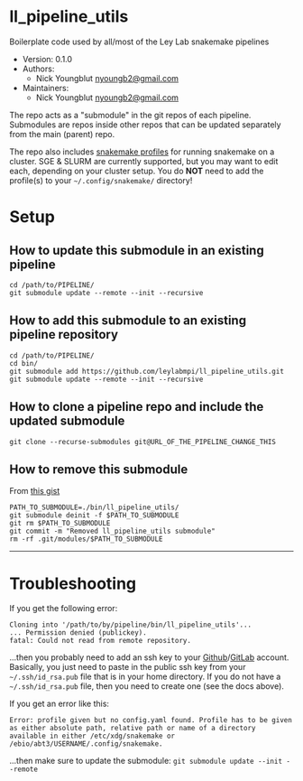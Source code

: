ll_pipeline_utils
=================

Boilerplate code used by all/most of the Ley Lab snakemake pipelines

* Version: 0.1.0
* Authors:
  * Nick Youngblut <nyoungb2@gmail.com>
* Maintainers:
  * Nick Youngblut <nyoungb2@gmail.com>

The repo acts as a "submodule" in the git repos of each pipeline.
Submodules are repos inside other repos that can be updated separately
from the main (parent) repo.

The repo also includes [snakemake profiles](https://github.com/Snakemake-Profiles)
for running snakemake on a cluster.  SGE & SLURM are currently supported, but
you may want to edit each, depending on your cluster setup. You do **NOT**
need to add the profile(s) to your `~/.config/snakemake/` directory! 

# Setup

## How to update this submodule in an existing pipeline

```
cd /path/to/PIPELINE/
git submodule update --remote --init --recursive
```

## How to add this submodule to an existing pipeline repository

```
cd /path/to/PIPELINE/
cd bin/
git submodule add https://github.com/leylabmpi/ll_pipeline_utils.git
git submodule update --remote --init --recursive
```

## How to clone a pipeline repo and include the updated submodule

```
git clone --recurse-submodules git@URL_OF_THE_PIPELINE_CHANGE_THIS
```

## How to remove this submodule

From [this gist](https://gist.github.com/myusuf3/7f645819ded92bda6677)

```
PATH_TO_SUBMODULE=./bin/ll_pipeline_utils/
git submodule deinit -f $PATH_TO_SUBMODULE
git rm $PATH_TO_SUBMODULE
git commit -m "Removed ll_pipeline_utils submodule"
rm -rf .git/modules/$PATH_TO_SUBMODULE
```

***

# Troubleshooting

If you get the following error:

```
Cloning into '/path/to/by/pipeline/bin/ll_pipeline_utils'...
... Permission denied (publickey).
fatal: Could not read from remote repository.
```

...then you probably need to add an ssh key to your [Github](https://docs.github.com/en/github/authenticating-to-github/generating-a-new-ssh-key-and-adding-it-to-the-ssh-agent)/[GitLab](https://docs.gitlab.com/ee/ssh/) account.
Basically, you just need to paste in the public ssh key from your `~/.ssh/id_rsa.pub` file that is in your home directory.
If you do not have a `~/.ssh/id_rsa.pub` file, then you need to create one (see the docs above).

If you get an error like this:

```
Error: profile given but no config.yaml found. Profile has to be given as either absolute path, relative path or name of a directory available in either /etc/xdg/snakemake or /ebio/abt3/USERNAME/.config/snakemake.
```

...then make sure to update the submodule: `git submodule update --init --remote`
